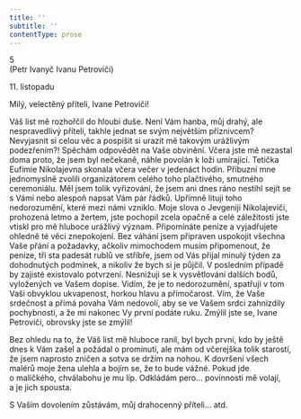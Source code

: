 ```yaml
---
title: ''
subtitle: ''
contentType: prose
---
```


<section>

5  
(Petr Ivanyč Ivanu Petroviči)

11\. listopadu

Milý, velectěný příteli, Ivane Petroviči!

Váš list mě rozhořčil do hloubi duše. Není Vám hanba, můj drahý, ale nespravedlivý příteli, takhle jednat se svým největším příznivcem? Nevyjasnit si celou věc a pospíšit si urazit mě takovým urážlivým podezřením?! Spěchám odpovědět na Vaše obvinění. Včera jste mě nezastal doma proto, že jsem byl nečekaně, náhle povolán k loži umírající. Tetička Eufimie Nikolajevna skonala včera večer v jedenáct hodin. Příbuzní mne jednomyslně zvolili organizátorem celého toho plačtivého, smutného ceremoniálu. Měl jsem tolik vyřizování, že jsem ani dnes ráno nestihl sejít se s Vámi nebo alespoň napsat Vám pár řádků. Upřímně lituji toho nedorozumění, které mezi námi vzniklo. Moje slova o Jevgeniji Nikolajeviči, prohozená letmo a žertem, jste pochopil zcela opačně a celé záležitosti jste vtiskl pro mě hluboce urážlivý význam. Připomínáte peníze a vyjadřujete ohledně té věci znepokojení. Bez váhání jsem připraven uspokojit všechna Vaše přání a požadavky, ačkoliv mimochodem musím připomenout, že peníze, tři sta padesát rublů ve stříbře, jsem od Vás přijal minulý týden za dohodnutých podmínek, a nikoliv že bych si je půjčil. V posledním případě by zajisté existovalo potvrzení. Nesnižuji se k vysvětlování dalších bodů, vyložených ve Vašem dopise. Vidím, že je to nedorozumění, spatřuji v tom Vaši obvyklou ukvapenost, horkou hlavu a přímočarost. Vím, že Vaše srdečnost a přímá povaha Vám nedovolí, aby se ve Vašem srdci zahnízdily pochybnosti, a že mi nakonec Vy první podáte ruku. Zmýlil jste se, Ivane Petroviči, obrovsky jste se zmýlil!

Bez ohledu na to, že Váš list mě hluboce ranil, byl bych první, kdo by ještě dnes k Vám zašel a požádal o prominutí, ale mám od včerejška tolik starostí, že jsem naprosto zničen a sotva se držím na nohou. K dovršení všech malérů moje žena ulehla a bojím se, že to bude vážné. Pokud jde o maličkého, chválabohu je mu líp. Odkládám pero… povinnosti mě volají, a je jich spousta.

S Vaším dovolením zůstávám, můj drahocenný příteli… atd.

</section>
